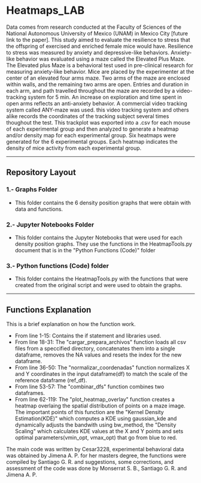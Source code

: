 # Heatmaps_LAB
Data comes from research conducted at the Faculty of Sciences of the National Autonomous University of Mexico (UNAM) in Mexico City [future link to the paper]. This study aimed to evaluate the resilience to stress that the offspring of exercised and enriched female mice would have. Resilience to stress was measured by anxiety and depressive-like behaviors. Anxiety-like behavior was evaluated using a maze called the Elevated Plus Maze. The Elevated plus Maze is a behavioral test used in pre-clinical research for measuring anxiety-like behavior. Mice are placed by the experimenter at the center of an elevated four arms maze. Two arms of the maze are enclosed within walls, and the remaining two arms are open. Entries and duration in each arm,  and path travelled throughout the maze are recorded by a video-tracking system for 5 min. An increase on exploration and time spent in open arms reflects an anti-anxiety behavior. A commercial video tracking system called ANY-maze was used. this video tracking system and others alike records the coordinates of the tracking subject several times thoughout the test. This trackplot was exported into a .csv for each mouse of each experimental group and then analyzed to generate a heatmap and/or density map  for each experimental group. Six heatmaps were generated for the 6 experimental groups. Each heatmap indicates  the density of mice activity from each experimental group.

------------

## Repository Layout


### 1.- Graphs Folder

- This folder contains the 6 density position graphs that were obtain with data and functions.


### 2.- Jupyter Notebooks Folder

- This folder contains the Jupyter Notebooks that were used for each density position graphs. They use the functions in the HeatmapTools.py document that is in the "Python Functions (Code)" folder

  
### 3.- Python functions (Code) folder

- This folder contains the HeatmapTools.py with the functions that were created from the original script and were used to obtain the graphs.

------------

## Functions Explanation

This is a brief explanation on how the function work.

  - From line 1-15: Contains the if statement and libraries used.
  - From line 18-31: The "cargar_prepara_archivos" function loads all csv files from a speccified directory, concatenates them into a single dataframe, removes the NA values and resets the index for the new dataframe.
  - From line 36-50: The "normalizar_coordenadas" function normalizes X and Y coordinates in the input dataframe(df) to match the scale of the reference dataframe (ref_df).
  - From line 53-57: The "combinar_dfs" function combines two dataframes.
  - From line 62-119: The "plot_heatmap_overlay" function creates a heatmap overlaing the spatial distribution of points on a maze image. The important points of this function are the "Kernel Density Estimation(KDE)" which computes a KDE using gaussian_kde and dynamically adjusts the bandwith using bw_method, the "Density Scaling" which calculates KDE values at the X and Y points and sets optimal parameters(vmin_opt, vmax_opt) that go from blue to red.



The main code was written by Cesar3228, experimental behavioral data was obtained by Jimena A. P. for her masters degree, the functions were compiled by Santiago G. R. and suggestions, some corrections, and assessment of the code was done by Monserrat S. B., Santiago G. R. and Jimena A. P.
